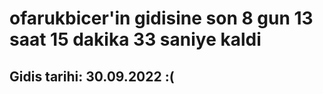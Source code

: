 # ofarukbicer'in gidisine son 8 gun 13 saat 15 dakika 33 saniye kaldi

## Gidis tarihi: 30.09.2022 :(